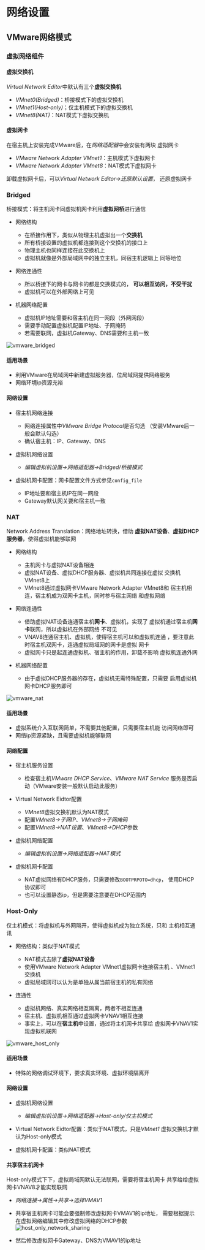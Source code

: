 #	网络设置

##	VMware网络模式

###	虚拟网络组件

####	虚拟交换机

*Virtual Network Editor*中默认有三个**虚拟交换机**

-	*VMnet0(Bridged)*：桥接模式下的虚拟交换机
-	*VMnet1(Host-only)*；仅主机模式下的虚拟交换机
-	*VMnet8(NAT)*：NAT模式下虚拟交换机

####	虚拟网卡

在宿主机上安装完成VMware后，在*网络适配器*中会安装有两块
虚拟网卡

-	*VMware Network Adapter VMnet1*：主机模式下虚拟网卡
-	*VMware Network Adapter VMnet8*：NAT模式下虚拟网卡

卸载虚拟网卡后，可以*Virtual Network Editor->还原默认设置*，
还原虚拟网卡

###	Bridged

桥接模式：将主机网卡同虚拟机网卡利用**虚拟网桥**进行通信

-	网络结构

	-	在桥接作用下，类似从物理主机虚拟出一个**交换机**
	-	所有桥接设置的虚拟机都连接到这个交换机的接口上
	-	物理主机也同样连接在此交换机上
	-	虚拟机就像是外部局域网中的独立主机，同宿主机逻辑上
		同等地位

-	网络连通性

	-	所以桥接下的网卡与网卡的都是交换模式的，
		**可以相互访问，不受干扰**
	-	虚拟机可以在外部网络上可见

-	机器网络配置

	-	虚拟机IP地址需要和宿主机在同一网段（外网网段）
	-	需要手动配置虚拟机配置IP地址、子网掩码
	-	若需要联网，虚拟机Gateway、DNS需要和主机一致

![vmware_bridged](imgs/vmware_bridged.png)

####	适用场景

-	利用VMware在局域网中新建虚拟服务器，位局域网提供网络服务
-	网络环境ip资源充裕

####	网络设置

-	宿主机网络连接
	-	网络连接属性中*VMware Bridge Protocal*是否勾选
		（安装VMware后一般会默认勾选）
	-	确认宿主机：IP、Gateway、DNS

-	虚拟机网络设置
	-	*编辑虚拟机设置->网络适配器->Bridged/桥接模式*

-	虚拟机网卡配置：网卡配置文件方式参见`config_file`
	-	IP地址要和宿主机IP在同一网段
	-	Gateway默认网关要和宿主机一致

###	NAT

Network Address Translation：网络地址转换，借助
**虚拟NAT设备**、**虚拟DHCP服务器**，使得虚拟机能够联网

-	网络结构

	-	主机网卡与虚拟NAT设备相连
	-	虚拟NAT设备、虚拟DHCP服务器、虚拟机共同连接在虚拟
		交换机VMnet8上
	-	VMnet8通过虚拟网卡VMware Network Adapter VMnet8和
		宿主机相连，宿主机成为双网卡主机，同时参与宿主网络
		和虚拟网络

-	网络连通性

	-	借助虚拟NAT设备连通宿主机**网卡**、虚拟机，实现了
		虚拟机通过宿主机**网卡**联网，所以虚拟机在外部网络
		不可见
	-	VNAV8连通宿主机、虚拟机，使得宿主机可以和虚拟机连通
		，要注意此时宿主机双网卡，连通虚拟局域网的网卡是虚拟
		网卡
	-	虚拟网卡只是起连通虚拟机、宿主机的作用，卸载不影响
		虚拟机连通外网

-	机器网络配置

	-	由于虚拟DHCP服务器的存在，虚拟机无需特殊配置，只需要
		启用虚拟机网卡DHCP服务即可

![vmware_nat](imgs/vmware_nat.png)

####	适用场景

-	虚拟系统介入互联网简单，不需要其他配置，只需要宿主机能
	访问网络即可
-	网络ip资源紧缺，且需要虚拟机能够联网

####	网络配置

-	宿主机服务设置
	-	检查宿主机*VMware DHCP Service*、*VMware NAT Service*
		服务是否启动（VMware安装一般默认启动此服务）

-	Virtual Network Eidtor配置
	-	*VMnet8*虚拟交换机默认为NAT模式
	-	配置*VMnet8->子网IP*、*VMnet8->子网掩码*
	-	配置*VMnet8->NAT设置*、*VMnet8->DHCP*参数

-	虚拟机网络配置
	-	*编辑虚拟机设置->网络适配器->NAT模式*

-	虚拟机网卡配置
	-	NAT虚拟网络有DHCP服务，只需要修改`BOOTPRPOTO=dhcp`，
		使用DHCP协议即可
	-	也可以设置静态ip，但是需要注意要在DHCP范围内

###	Host-Only

仅主机模式：将虚拟机与外网隔开，使得虚拟机成为独立系统，只和
主机相互通讯

-	网络结构：类似于NAT模式

	-	NAT模式去除了**虚拟NAT设备**
	-	使用VMware Network Adapter VMnet1虚拟网卡连接宿主机
		、VMnet1交换机
	-	虚拟局域网可以认为是单独从属当前宿主机的私有网络

-	连通性

	-	虚拟机网络、真实网络相互隔离，两者不相互连通
	-	宿主机、虚拟机相互通过虚拟网卡VNAV1相互连接
	-	事实上，可以在**宿主机中**设置，通过将主机网卡共享给
		虚拟网卡VNAV1实现虚拟机联网

![vmware_host_only](imgs/vmware_host_only.png)

####	适用场景

-	特殊的网络调试环境下，要求真实环境、虚拟环境隔离开

####	网络设置

-	虚拟机网络设置
	-	*编辑虚拟机设置->网络适配器->Host-only/仅主机模式*

-	Virtual Network Eidtor配置：类似于NAT模式，只是*VMnet1*
	虚拟交换机才默认为Host-only模式

-	虚拟机网卡配置：类似NAT模式

####	共享宿主机网卡

Host-only模式下下，虚拟局域网默认无法联网，需要将宿主机网卡
共享给给虚拟网卡VNAV8才能实现联网

-	*网络连接->属性->共享->选择VMAV1*

-	共享宿主机网卡可能会要强制修改虚拟网卡VMAV1的ip地址，
	需要根据提示在虚拟网络编辑其中修改虚拟网络的DHCP参数
	![host_only_network_sharing](imgs/host_only_network_sharing.png)

-	然后修改虚拟网卡Gateway、DNS为VMAV1的ip地址


